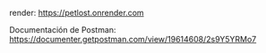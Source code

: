 render: https://petlost.onrender.com

Documentación de Postman: https://documenter.getpostman.com/view/19614608/2s9Y5YRMo7

